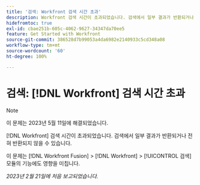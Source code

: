 ```yaml
---
title: '검색: Workfront 검색 시간 초과'
description: Workfront 검색 시간이 초과되었습니다. 검색에서 일부 결과가 반환되거나 전혀 반환되지 않을 수 있습니다.
hidefromtoc: true
exl-id: cbae251b-605c-4062-9627-34347da70ee5
feature: Get Started with Workfront
source-git-commit: 386528d7b99053a4da6982e2140933c5cd348a08
workflow-type: tm+mt
source-wordcount: '60'
ht-degree: 100%

---
```


# 검색: [!DNL Workfront] 검색 시간 초과

<!--this issue is on WF and WFF TOCs. Valid issue, won't fix-->

>[!NOTE]
>
>이 문제는 2023년 5월 11일에 해결되었습니다.

[!DNL Workfront] 검색 시간이 초과되었습니다. 검색에서 일부 결과가 반환되거나 전혀 반환되지 않을 수 있습니다.

이 문제는 [!DNL Workfront Fusion] > [!DNL Workfront] > [!UICONTROL 검색] 모듈의 기능에도 영향을 미칩니다.

_2023년 2월 21일에 처음 보고되었습니다._
